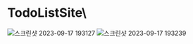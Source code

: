 # TodoListSite\\
![스크린샷 2023-09-17 193127](https://github.com/ioimmini/TodoListSite/assets/141547885/36c62a6e-deb9-4c73-b00b-c065a5ac1977)
![스크린샷 2023-09-17 193239](https://github.com/ioimmini/TodoListSite/assets/141547885/4e43421a-55fa-4179-bb96-71a825986682)
